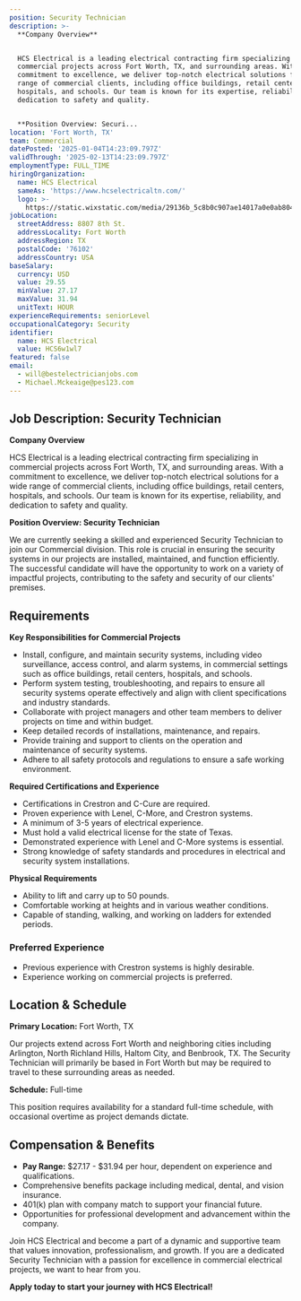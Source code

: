 ```yaml
---
position: Security Technician
description: >-
  **Company Overview**


  HCS Electrical is a leading electrical contracting firm specializing in
  commercial projects across Fort Worth, TX, and surrounding areas. With a
  commitment to excellence, we deliver top-notch electrical solutions for a wide
  range of commercial clients, including office buildings, retail centers,
  hospitals, and schools. Our team is known for its expertise, reliability, and
  dedication to safety and quality.


  **Position Overview: Securi...
location: 'Fort Worth, TX'
team: Commercial
datePosted: '2025-01-04T14:23:09.797Z'
validThrough: '2025-02-13T14:23:09.797Z'
employmentType: FULL_TIME
hiringOrganization:
  name: HCS Electrical
  sameAs: 'https://www.hcselectricaltn.com/'
  logo: >-
    https://static.wixstatic.com/media/29136b_5c8b0c907ae14017a0e0ab8046606ac9~mv2.png/v1/crop/x_63,y_193,w_388,h_118/fill/w_398,h_120,al_c,lg_1,q_85,enc_avif,quality_auto/Android%20Playstore%20Logo.png
jobLocation:
  streetAddress: 8807 8th St.
  addressLocality: Fort Worth
  addressRegion: TX
  postalCode: '76102'
  addressCountry: USA
baseSalary:
  currency: USD
  value: 29.55
  minValue: 27.17
  maxValue: 31.94
  unitText: HOUR
experienceRequirements: seniorLevel
occupationalCategory: Security
identifier:
  name: HCS Electrical
  value: HCS6w1wl7
featured: false
email:
  - will@bestelectricianjobs.com
  - Michael.Mckeaige@pes123.com
---
```




## Job Description: Security Technician

**Company Overview**

HCS Electrical is a leading electrical contracting firm specializing in commercial projects across Fort Worth, TX, and surrounding areas. With a commitment to excellence, we deliver top-notch electrical solutions for a wide range of commercial clients, including office buildings, retail centers, hospitals, and schools. Our team is known for its expertise, reliability, and dedication to safety and quality.

**Position Overview: Security Technician**

We are currently seeking a skilled and experienced Security Technician to join our Commercial division. This role is crucial in ensuring the security systems in our projects are installed, maintained, and function efficiently. The successful candidate will have the opportunity to work on a variety of impactful projects, contributing to the safety and security of our clients' premises.

## Requirements

**Key Responsibilities for Commercial Projects**

- Install, configure, and maintain security systems, including video surveillance, access control, and alarm systems, in commercial settings such as office buildings, retail centers, hospitals, and schools.
- Perform system testing, troubleshooting, and repairs to ensure all security systems operate effectively and align with client specifications and industry standards.
- Collaborate with project managers and other team members to deliver projects on time and within budget.
- Keep detailed records of installations, maintenance, and repairs.
- Provide training and support to clients on the operation and maintenance of security systems.
- Adhere to all safety protocols and regulations to ensure a safe working environment.

**Required Certifications and Experience**

- Certifications in Crestron and C-Cure are required.
- Proven experience with Lenel, C-More, and Crestron systems.
- A minimum of 3-5 years of electrical experience.
- Must hold a valid electrical license for the state of Texas.
- Demonstrated experience with Lenel and C-More systems is essential.
- Strong knowledge of safety standards and procedures in electrical and security system installations.

**Physical Requirements**

- Ability to lift and carry up to 50 pounds.
- Comfortable working at heights and in various weather conditions.
- Capable of standing, walking, and working on ladders for extended periods.

### Preferred Experience

- Previous experience with Crestron systems is highly desirable.
- Experience working on commercial projects is preferred.

## Location & Schedule

**Primary Location:** Fort Worth, TX

Our projects extend across Fort Worth and neighboring cities including Arlington, North Richland Hills, Haltom City, and Benbrook, TX. The Security Technician will primarily be based in Fort Worth but may be required to travel to these surrounding areas as needed.

**Schedule:** Full-time

This position requires availability for a standard full-time schedule, with occasional overtime as project demands dictate.

## Compensation & Benefits

- **Pay Range:** $27.17 - $31.94 per hour, dependent on experience and qualifications.
- Comprehensive benefits package including medical, dental, and vision insurance.
- 401(k) plan with company match to support your financial future.
- Opportunities for professional development and advancement within the company.

Join HCS Electrical and become a part of a dynamic and supportive team that values innovation, professionalism, and growth. If you are a dedicated Security Technician with a passion for excellence in commercial electrical projects, we want to hear from you.

**Apply today to start your journey with HCS Electrical!**
